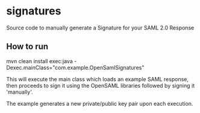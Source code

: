 # signatures
Source code to manually generate a Signature for your SAML 2.0 Response 

## How to run

mvn clean install exec:java -Dexec.mainClass="com.example.OpenSamlSignatures"

This will execute the main class which loads an example SAML response, then proceeds to sign it using the OpenSAML libraries followed by signing it 'manually'.

The example generates a new private/public key pair upon each execution.
